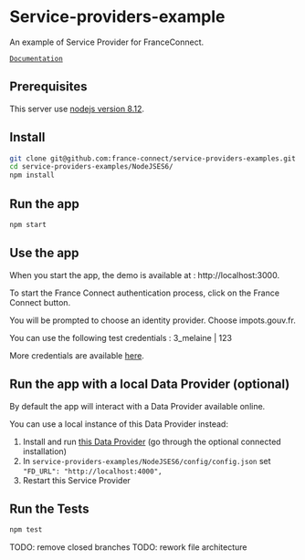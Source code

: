 # Service-providers-example

An example of Service Provider for FranceConnect.

[`Documentation`](https://partenaires.franceconnect.gouv.fr/fournisseur-service)

## Prerequisites

This server use [nodejs version 8.12](https://nodejs.org/en/download/).

## Install

```bash
git clone git@github.com:france-connect/service-providers-examples.git
cd service-providers-examples/NodeJSES6/
npm install
```

##  Run the app

```bash
npm start
```

## Use the app 

When you start the app, the demo is available at : http://localhost:3000.

To start the France Connect authentication process, click on the France Connect button.

You will be prompted to choose an identity provider. Choose impots.gouv.fr.

You can use the following test credentials : 3_melaine | 123

More credentials are available [here](https://github.com/france-connect/identity-providers-examples/blob/master/NodeJSES6/data/database.csv).

## Run the app with a local Data Provider (optional)

By default the app will interact with a Data Provider available online.

You can use a local instance of this Data Provider instead:

1. Install and run [this Data Provider](https://github.com/france-connect/data-providers-examples/tree/master/nodejs_ES6) (go through the optional connected installation)
2. In `service-providers-examples/NodeJSES6/config/config.json` set `"FD_URL": "http://localhost:4000",`
3. Restart this Service Provider

##  Run the Tests

```bash
npm test
```

TODO: remove closed branches
TODO: rework file architecture
